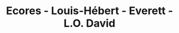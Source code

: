 ---
title: Ecores - Louis-Hébert - Everett - L.O. David
type: ruelle
district: villeray-saint-michel-parc-extension
position: { lng: -73.60625982827747, lat: 45.55428761307002 }
image: ./ecores-louis-hebert-everett-lo-david.jpeg
---